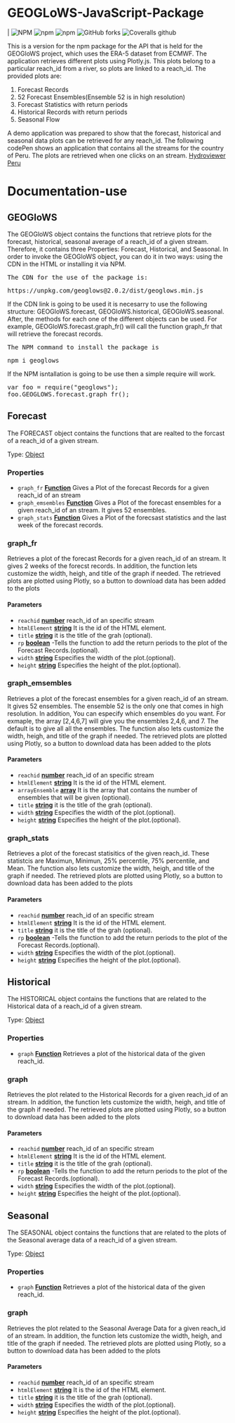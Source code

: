 # GEOGLoWS-JavaScript-Package

\|
<img alt="NPM" src="https://img.shields.io/npm/l/geoglows">
<img alt="npm" src="https://img.shields.io/npm/dm/geoglows">
<img alt="npm" src="https://img.shields.io/npm/v/geoglows">
<img alt="GitHub forks" src="https://img.shields.io/github/forks/romer8/GEOGloWS-JavaScript-Package?style=social">
<img alt="Coveralls github" src="https://img.shields.io/coveralls/github/romer8/GEOGloWS-JavaScript-Package">

This is a version for the npm package for the API that is held for the GEOGloWS project, which uses the ERA-5 dataset from ECMWF. The application retrieves different plots using Plotly.js.
This plots belong to a particular reach_id from a river, so plots are linked to a reach_id. The provided plots are:

<ol>
   <li>Forecast Records</li>
   <li>52 Forecast Ensembles(Ensemble 52 is in high resolution)</li>
   <li>Forecast Statistics with return periods</li>
   <li>Historical Records with return periods</li>
   <li>Seasonal Flow</li>
</ol>

A demo application was prepared to show that the forecast, historical and seasonal data plots can be retrieved for any reach_id.
The following codePen shows an application that contains all the streams for the country of Peru. The plots are retrieved when one
clicks on an stream.
[Hydroviewer Peru](https://codepen.io/ElkinGio/pen/vYNWLay)

# Documentation-use

<!-- Generated by documentation.js. Update this documentation by updating the source code. -->

## GEOGloWS

The GEOGloWS object contains the functions that retrieve plots for the forecast, historical, seasonal average of a reach_id of a given stream.
Therefore, it contains three Properties: Forecast, Historical, and Seasonal.
In order to invoke the GEOGloWS object, you can do it in two ways: using the CDN in the HTML or installing it via NPM.

<pre>
The CDN for the use of the package is:
</pre>

<pre>
https://unpkg.com/geoglows@2.0.2/dist/geoglows.min.js
</pre>

If the CDN link is going to be used it is necesarry to use the following structure: GEOGloWS.forecast, GEOGloWS.historical, GEOGloWS.seasonal. After, the methods for
each one of the different objects can be used. For example, GEOGloWS.forecast.graph_fr() will call the function graph_fr that will retrieve the forecast records.

<pre>
The NPM command to install the package is
</pre>

<pre>
npm i geoglows
</pre>

If the NPM isntallation is going to be use then a simple require will work.

<pre>
var foo = require("geoglows");
foo.GEOGLOWS.forecast.graph_fr();
</pre>

## Forecast

The FORECAST object contains the functions that are realted to the forcast of a reach_id of a given stream.

Type: [Object](https://developer.mozilla.org/docs/Web/JavaScript/Reference/Global_Objects/Object)

### Properties

-   `graph_fr` **[Function](https://developer.mozilla.org/docs/Web/JavaScript/Reference/Statements/function)** Gives a Plot of the forecast Records for a given reach_id of an stream
-   `graph_emsembles` **[Function](https://developer.mozilla.org/docs/Web/JavaScript/Reference/Statements/function)** Gives a Plot of the forecast ensembles for a given reach_id of an stream. It gives 52 ensembles.
-   `graph_stats` **[Function](https://developer.mozilla.org/docs/Web/JavaScript/Reference/Statements/function)** Gives a Plot of the forecsast statistics and the last week of the forecast records.

### graph_fr

Retrieves a plot of the forecast Records for a given reach_id of an stream. It gives 2 weeks of the forecst records.
In addition, the function lets customize the width, heigh, and title of the graph if needed.
The retrieved plots are plotted using Plotly, so a button to download data has been added to the plots

#### Parameters

-   `reachid` **[number](https://developer.mozilla.org/docs/Web/JavaScript/Reference/Global_Objects/Number)** reach_id of an specific stream
-   `htmlElement` **[string](https://developer.mozilla.org/docs/Web/JavaScript/Reference/Global_Objects/String)** It is the id of the HTML element.
-   `title` **[string](https://developer.mozilla.org/docs/Web/JavaScript/Reference/Global_Objects/String)** it is the title of the grah (optional).
-   `rp` **[boolean](https://developer.mozilla.org/docs/Web/JavaScript/Reference/Global_Objects/Boolean)** \-Tells the function to add the return periods to the plot of the Forecast Records.(optional).
-   `width` **[string](https://developer.mozilla.org/docs/Web/JavaScript/Reference/Global_Objects/String)** Especifies the width of the plot.(optional).
-   `height` **[string](https://developer.mozilla.org/docs/Web/JavaScript/Reference/Global_Objects/String)** Especifies the height of the plot.(optional).

### graph_emsembles

Retrieves a plot of the forecast ensembles for a given reach_id of an stream. It gives 52 ensembles. The ensemble 52 is the only one that comes in high resolution.
In addition, You can especify which ensembles do you want. For exmaple, the array [2,4,6,7] will give you the ensembles 2,4,6, and 7. The default is to give all
all the ensembles. The function also lets customize the width, heigh, and title of the graph if needed.
The retrieved plots are plotted using Plotly, so a button to download data has been added to the plots

#### Parameters

-   `reachid` **[number](https://developer.mozilla.org/docs/Web/JavaScript/Reference/Global_Objects/Number)** reach_id of an specific stream
-   `htmlElement` **[string](https://developer.mozilla.org/docs/Web/JavaScript/Reference/Global_Objects/String)** It is the id of the HTML element.
-   `arrayEnsemble` **[array](https://developer.mozilla.org/docs/Web/JavaScript/Reference/Global_Objects/Array)** It is the array that contains the number of ensembles that will be given (optional).
-   `title` **[string](https://developer.mozilla.org/docs/Web/JavaScript/Reference/Global_Objects/String)** it is the title of the grah (optional).
-   `width` **[string](https://developer.mozilla.org/docs/Web/JavaScript/Reference/Global_Objects/String)** Especifies the width of the plot.(optional).
-   `height` **[string](https://developer.mozilla.org/docs/Web/JavaScript/Reference/Global_Objects/String)** Especifies the height of the plot.(optional).

### graph_stats

Retrieves a plot of the forecast statisitics of the given reach_id. These statistcis are Maximun, Minimun, 25% percentile, 75% percentile, and Mean.
The function also lets customize the width, heigh, and title of the graph if needed.
The retrieved plots are plotted using Plotly, so a button to download data has been added to the plots

#### Parameters

-   `reachid` **[number](https://developer.mozilla.org/docs/Web/JavaScript/Reference/Global_Objects/Number)** reach_id of an specific stream
-   `htmlElement` **[string](https://developer.mozilla.org/docs/Web/JavaScript/Reference/Global_Objects/String)** It is the id of the HTML element.
-   `title` **[string](https://developer.mozilla.org/docs/Web/JavaScript/Reference/Global_Objects/String)** it is the title of the grah (optional).
-   `rp` **[boolean](https://developer.mozilla.org/docs/Web/JavaScript/Reference/Global_Objects/Boolean)** \-Tells the function to add the return periods to the plot of the Forecast Records.(optional).
-   `width` **[string](https://developer.mozilla.org/docs/Web/JavaScript/Reference/Global_Objects/String)** Especifies the width of the plot.(optional).
-   `height` **[string](https://developer.mozilla.org/docs/Web/JavaScript/Reference/Global_Objects/String)** Especifies the height of the plot.(optional).

## Historical

The HISTORICAL object contains the functions that are related to the Historical data of a reach_id of a given stream.

Type: [Object](https://developer.mozilla.org/docs/Web/JavaScript/Reference/Global_Objects/Object)

### Properties

-   `graph` **[Function](https://developer.mozilla.org/docs/Web/JavaScript/Reference/Statements/function)** Retrieves a plot of the historical data of the given reach_id.

### graph

Retrieves the plot related to the Historical Records for a given reach_id of an stream.
In addition, the function lets customize the width, heigh, and title of the graph if needed.
The retrieved plots are plotted using Plotly, so a button to download data has been added to the plots

#### Parameters

-   `reachid` **[number](https://developer.mozilla.org/docs/Web/JavaScript/Reference/Global_Objects/Number)** reach_id of an specific stream
-   `htmlElement` **[string](https://developer.mozilla.org/docs/Web/JavaScript/Reference/Global_Objects/String)** It is the id of the HTML element.
-   `title` **[string](https://developer.mozilla.org/docs/Web/JavaScript/Reference/Global_Objects/String)** it is the title of the grah (optional).
-   `rp` **[boolean](https://developer.mozilla.org/docs/Web/JavaScript/Reference/Global_Objects/Boolean)** \-Tells the function to add the return periods to the plot of the Forecast Records.(optional).
-   `width` **[string](https://developer.mozilla.org/docs/Web/JavaScript/Reference/Global_Objects/String)** Especifies the width of the plot.(optional).
-   `height` **[string](https://developer.mozilla.org/docs/Web/JavaScript/Reference/Global_Objects/String)** Especifies the height of the plot.(optional).

## Seasonal

The SEASONAL object contains the functions that are related to the plots of the Seasonal average data of a reach_id of a given stream.

Type: [Object](https://developer.mozilla.org/docs/Web/JavaScript/Reference/Global_Objects/Object)

### Properties

-   `graph` **[Function](https://developer.mozilla.org/docs/Web/JavaScript/Reference/Statements/function)** Retrieves a plot of the historical data of the given reach_id.

### graph

Retrieves the plot related to the Seasonal Average Data for a given reach_id of an stream.
In addition, the function lets customize the width, heigh, and title of the graph if needed.
The retrieved plots are plotted using Plotly, so a button to download data has been added to the plots

#### Parameters

-   `reachid` **[number](https://developer.mozilla.org/docs/Web/JavaScript/Reference/Global_Objects/Number)** reach_id of an specific stream
-   `htmlElement` **[string](https://developer.mozilla.org/docs/Web/JavaScript/Reference/Global_Objects/String)** It is the id of the HTML element.
-   `title` **[string](https://developer.mozilla.org/docs/Web/JavaScript/Reference/Global_Objects/String)** it is the title of the grah (optional).
-   `width` **[string](https://developer.mozilla.org/docs/Web/JavaScript/Reference/Global_Objects/String)** Especifies the width of the plot.(optional).
-   `height` **[string](https://developer.mozilla.org/docs/Web/JavaScript/Reference/Global_Objects/String)** Especifies the height of the plot.(optional).
